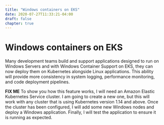 ```yaml
---
title: "Windows containers on EKS"
date: 2020-07-27T11:33:21-04:00
draft: false
chapter: true
---
```


# Windows containers on EKS

Many development teams build and support applications designed to run on Windows Servers and with Windows Container Support on EKS, they can now deploy them on Kubernetes alongside Linux applications. This ability will provide more consistency in system logging, performance monitoring, and code deployment pipelines.

**FIX ME**
To show you how this feature works, I will need an Amazon Elastic Kubernetes Service cluster. I am going to create a new one, but this will work with any cluster that is using Kubernetes version 1.14 and above. Once the cluster has been configured, I will add some new Windows nodes and deploy a Windows application. Finally, I will test the application to ensure it is running as expected.

